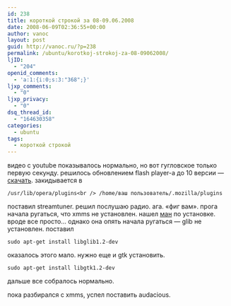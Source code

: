 ```yaml
---
id: 238
title: короткой строкой за 08-09.06.2008
date: 2008-06-09T02:36:55+00:00
author: vanoc
layout: post
guid: http://vanoc.ru/?p=238
permalink: /ubuntu/korotkoj-strokoj-za-08-09062008/
ljID:
  - "204"
openid_comments:
  - 'a:1:{i:0;s:3:"368";}'
ljxp_comments:
  - "0"
ljxp_privacy:
  - "0"
dsq_thread_id:
  - "164630358"
categories:
  - ubuntu
tags:
  - короткой строкой
---
```

видео с youtube показывалось нормально, но вот гугловское только первую секунду. решилось обновлением flash player-a до 10 версии &#8212; [скачать](http://helicopter.fatal.ru/libflashplayer.so). закидывается в
  
`/usr/lib/opera/plugins<br />
/home/ваш пользователь/.mozilla/plugins`
  
поставил streamtuner. решил послушаю радио. ага. &#171;фиг вам&#187;. прога начала ругаться, что xmms не установлен. нашел [ман](http://blog.sartek.net/2008/04/install-xmms-on-ubuntu-804-hardy-heron.html) по установке. вроде все просто&#8230; однако она опять начала ругаться &#8212; glib не установлен. поставил
  
`sudo apt-get install libglib1.2-dev`

оказалось этого мало. нужно еще и gtk установить.
  
`sudo apt-get install libgtk1.2-dev`

дальше все собралось нормально.
  
пока разбирался с xmms, успел поставить audacious.